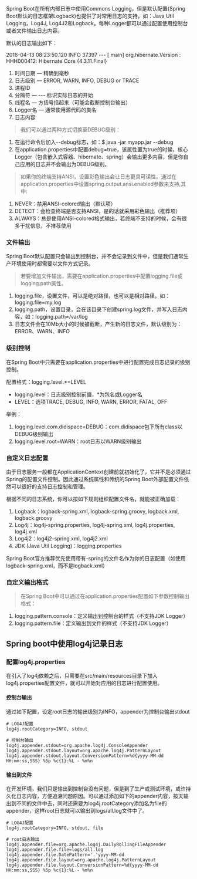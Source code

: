 Spring Boot在所有内部日志中使用Commons Logging，但是默认配置(Spring Boot默认的日志框架Logback)也提供了对常用日志的支持，如：Java Util Logging，Log4J, Log4J2和Logback。每种Logger都可以通过配置使用控制台或者文件输出日志内容。

默认的日志输出如下：

2016-04-13 08:23:50.120  INFO 37397 --- [           main] org.hibernate.Version                    : HHH000412: Hibernate Core {4.3.11.Final}

1. 时间日期 — 精确到毫秒
2. 日志级别 — ERROR, WARN, INFO, DEBUG or TRACE
3. 进程ID
4. 分隔符 — --- 标识实际日志的开始
5. 线程名 — 方括号括起来（可能会截断控制台输出）
6. Logger名 — 通常使用源代码的类名
7. 日志内容

>我们可以通过两种方式切换至DEBUG级别：

1. 在运行命令后加入--debug标志，如：$ java -jar myapp.jar --debug
2. 在application.properties中配置debug=true，该属性置为true的时候，核心Logger（包含嵌入式容器、hibernate、spring）会输出更多内容，但是你自己应用的日志并不会输出为DEBUG级别。

>如果你的终端支持ANSI，设置彩色输出会让日志更具可读性。通过在application.properties中设置spring.output.ansi.enabled参数来支持,其中:

1. NEVER：禁用ANSI-colored输出（默认项）
2. DETECT：会检查终端是否支持ANSI，是的话就采用彩色输出（推荐项）
3. ALWAYS：总是使用ANSI-colored格式输出，若终端不支持的时候，会有很多干扰信息，不推荐使用

### 文件输出

Spring Boot默认配置只会输出到控制台，并不会记录到文件中，但是我们通常生产环境使用时都需要以文件方式记录。

>若要增加文件输出，需要在application.properties中配置logging.file或logging.path属性。

1. logging.file，设置文件，可以是绝对路径，也可以是相对路径。如：logging.file=my.log
2. logging.path，设置目录，会在该目录下创建spring.log文件，并写入日志内容，如：logging.path=/var/log
3. 日志文件会在10Mb大小的时候被截断，产生新的日志文件，默认级别为：ERROR、WARN、INFO

### 级别控制

在Spring Boot中只需要在application.properties中进行配置完成日志记录的级别控制。

配置格式：logging.level.*=LEVEL

* logging.level：日志级别控制前缀，*为包名或Logger名
* LEVEL：选项TRACE, DEBUG, INFO, WARN, ERROR, FATAL, OFF

举例：

1. logging.level.com.didispace=DEBUG：com.didispace包下所有class以DEBUG级别输出
2. logging.level.root=WARN：root日志以WARN级别输出

### 自定义日志配置

由于日志服务一般都在ApplicationContext创建前就初始化了，它并不是必须通过Spring的配置文件控制。因此通过系统属性和传统的Spring Boot外部配置文件依然可以很好的支持日志控制和管理。

根据不同的日志系统，你可以按如下规则组织配置文件名，就能被正确加载：

1. Logback：logback-spring.xml, logback-spring.groovy, logback.xml, logback.groovy
2. Log4j：log4j-spring.properties, log4j-spring.xml, log4j.properties, log4j.xml
3. Log4j2：log4j2-spring.xml, log4j2.xml
4. JDK (Java Util Logging)：logging.properties

Spring Boot官方推荐优先使用带有-spring的文件名作为你的日志配置（如使用logback-spring.xml，而不是logback.xml）

### 自定义输出格式

> 在Spring Boot中可以通过在application.properties配置如下参数控制输出格式：

1. logging.pattern.console：定义输出到控制台的样式（不支持JDK Logger）
2. logging.pattern.file：定义输出到文件的样式（不支持JDK Logger）

## Spring boot中使用log4j记录日志

### 配置log4j.properties

在引入了log4j依赖之后，只需要在src/main/resources目录下加入log4j.properties配置文件，就可以开始对应用的日志进行配置使用。

#### 控制台输出

通过如下配置，设定root日志的输出级别为INFO，appender为控制台输出stdout


```
# LOG4J配置
log4j.rootCategory=INFO, stdout

# 控制台输出
log4j.appender.stdout=org.apache.log4j.ConsoleAppender
log4j.appender.stdout.layout=org.apache.log4j.PatternLayout
log4j.appender.stdout.layout.ConversionPattern=%d{yyyy-MM-dd HH:mm:ss,SSS} %5p %c{1}:%L - %m%n
```

#### 输出到文件

在开发环境，我们只是输出到控制台没有问题，但是到了生产或测试环境，或许持久化日志内容，方便追溯问题原因。可以通过添加如下的appender内容，按天输出到不同的文件中去，同时还需要为log4j.rootCategory添加名为file的appender，这样root日志就可以输出到logs/all.log文件中了。

```
# LOG4J配置
log4j.rootCategory=INFO, stdout, file

# root日志输出
log4j.appender.file=org.apache.log4j.DailyRollingFileAppender
log4j.appender.file.file=logs/all.log
log4j.appender.file.DatePattern='.'yyyy-MM-dd
log4j.appender.file.layout=org.apache.log4j.PatternLayout
log4j.appender.file.layout.ConversionPattern=%d{yyyy-MM-dd HH:mm:ss,SSS} %5p %c{1}:%L - %m%n
```


